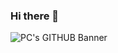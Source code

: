 ### Hi there 👋


![PC's GITHUB Banner](https://github.com/amalrajpc/amalrajpc/assets/102909507/4e1382f0-e56e-4a9a-bd9b-6d4b6a13c751)


<!--
**amalrajpc/amalrajpc** is a ✨ _special_ ✨ repository because its `README.md` (this file) appears on your GitHub profile.

![GITHUB](https://github.com/amalrajpc/amalrajpc/assets/102909507/4e1382f0-e56e-4a9a-bd9b-6d4b6a13c751)

Here are some ideas to get you started:

- 🔭 I’m currently working on ...
- 🌱 I’m currently learning ...
- 👯 I’m looking to collaborate on ...
- 🤔 I’m looking for help with ...
- 💬 Ask me about ...
- 📫 How to reach me: ...
- 😄 Pronouns: ...
- ⚡ Fun fact: ...
-->
